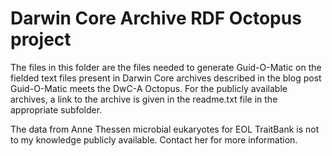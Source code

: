 # Darwin Core Archive RDF Octopus project

The files in this folder are the files needed to generate Guid-O-Matic on the fielded text files present in Darwin Core archives described in the blog post Guid-O-Matic meets the DwC-A Octopus.  For the publicly available archives, a link to the archive is given in the readme.txt file in the appropriate subfolder.

The data from Anne Thessen microbial eukaryotes for EOL TraitBank is not to my knowledge publicly available.  Contact her for more information. 
